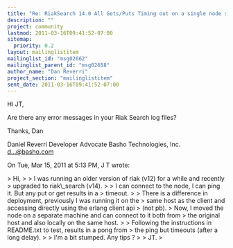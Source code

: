```yaml
---
title: "Re: RiakSearch 14.0 All Gets/Puts Timing out on a single node system."
description: ""
project: community
lastmod: 2011-03-16T09:41:52-07:00
sitemap:
  priority: 0.2
layout: mailinglistitem
mailinglist_id: "msg02662"
mailinglist_parent_id: "msg02658"
author_name: "Dan Reverri"
project_section: "mailinglistitem"
sent_date: 2011-03-16T09:41:52-07:00
---
```



Hi JT,

Are there any error messages in your Riak Search log files?

Thanks,
Dan

Daniel Reverri
Developer Advocate
Basho Technologies, Inc.
d...@basho.com


On Tue, Mar 15, 2011 at 5:13 PM, J T  wrote:

&gt; Hi,
&gt;
&gt; I was running an older version of riak (v12) for a while and recently
&gt; upgraded to riak\\_search (v14).
&gt;
&gt; I can connect to the node, I can ping it. But any put or get results in a
&gt; timeout.
&gt;
&gt; There is a difference in deployment, previously I was running it on the
&gt; same host as the client and accessing directly using the erlang client api
&gt; (not pb).
&gt; Now, I moved the node on a separate machine and can connect to it both from
&gt; the original host and also locally on the same host.
&gt;
&gt; Following the instructions in README.txt to test, results in a pong from
&gt; the ping but timeouts (after a long delay).
&gt;
&gt; I'm a bit stumped. Any tips ?
&gt;
&gt; JT.
&gt;

